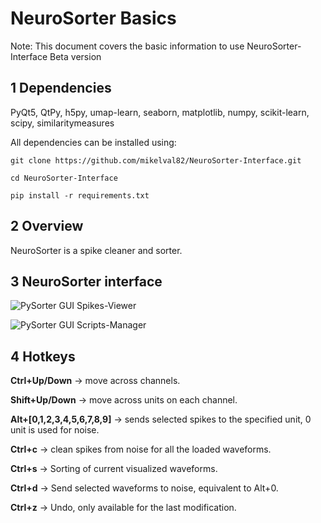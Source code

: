 # NeuroSorter Basics

Note: This document covers the basic information to use NeuroSorter-Interface Beta version

## 1 Dependencies

PyQt5, QtPy, h5py, umap-learn, seaborn, matplotlib, numpy, scikit-learn, scipy, similaritymeasures

All dependencies can be installed using:

    git clone https://github.com/mikelval82/NeuroSorter-Interface.git

    cd NeuroSorter-Interface

    pip install -r requirements.txt


## 2 Overview

NeuroSorter is a spike cleaner and sorter. 

## 3 NeuroSorter interface

![PySorter GUI Spikes-Viewer](https://github.com/mikelval82/NeuroSorter-Interface/blob/main/Images/GUI_overview.png?raw=true)

![PySorter GUI Scripts-Manager](https://github.com/mikelval82/NeuroSorter-Interface/blob/main/Images/code_panel.png?raw=true)

## 4 Hotkeys
**Ctrl+Up/Down** -> move across channels.

**Shift+Up/Down** -> move across units on each channel.

**Alt+[0,1,2,3,4,5,6,7,8,9]** -> sends selected spikes to the specified unit, 0 unit is used for noise.

**Ctrl+c** -> clean spikes from noise for all the loaded waveforms.

**Ctrl+s** -> Sorting of current visualized waveforms.

**Ctrl+d** -> Send selected waveforms to noise, equivalent to Alt+0.

**Ctrl+z** -> Undo, only available for the last modification.




